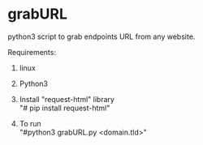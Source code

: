 # grabURL
python3 script to grab endpoints URL from any website.

Requirements: 
1) linux
2) Python3

3) Install "request-html" library\
"# pip install request-html"

4) To run\
"#python3 grabURL.py <domain.tld>"

